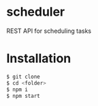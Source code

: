 # scheduler
REST API for scheduling tasks
# Installation

```sh
$ git clone
$ cd <folder>
$ npm i
$ npm start
```


